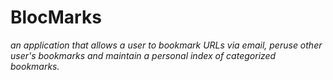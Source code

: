# BlocMarks

*an application that allows a user to bookmark URLs via email, peruse other user's bookmarks and maintain a personal index of categorized bookmarks.*

